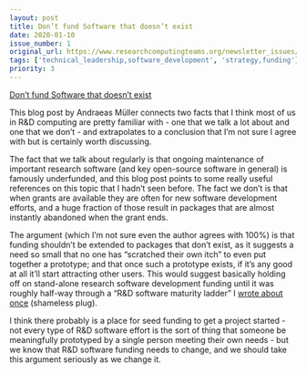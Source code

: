 ```yaml
---
layout: post
title: Don’t fund Software that doesn’t exist
date: 2020-01-10
issue_number: 1
original_url: https://www.researchcomputingteams.org/newsletter_issues/0001
tags: ['technical_leadership,software_development', 'strategy,funding']
priority: 3
---
```


<!-- markdownlint-disable MD033 -->
<!-- markdownlint-disable MD041 -->
<!-- markdownlint-disable MD049 -->

[Don’t fund Software that doesn’t exist](https://peekaboo-vision.blogspot.com/2020/01/dont-fund-software-that-doesnt-exist.html)

This blog post by Andraeas Müller connects two facts that I think most of us in R&D computing are pretty familiar with - one that we talk a lot about and one that we don’t - and extrapolates to a conclusion that I’m not sure I agree with but is certainly worth discussing.

The fact that we talk about regularly is that ongoing maintenance of important research software (and key open-source software in general) is famously underfunded, and this blog post points to some really useful references on this topic that I hadn’t seen before.  The fact we don’t is that when grants are available they are often for new software development efforts, and a huge fraction of those result in packages that are almost instantly abandoned when the grant ends.

The argument (which I’m not sure even the author agrees with 100%) is that funding shouldn’t be extended to packages that don’t exist, as it suggests a need so small that no one has “scratched their own itch” to even put together a prototype; and that once such a prototype exists, if it’s any good at all it’ll start attracting other users.  This would suggest basically holding off on stand-alone research software development funding until it was roughly half-way through a “R&D software maturity ladder” I [wrote about once](https://www.dursi.ca/post/incrementalism-for-scientific-development.html) (shameless plug).

I think there probably is a place for seed funding to get a project started - not every type of R&D software effort is the sort of thing that someone be meaningfully prototyped by a single person meeting their own needs - but we know that R&D software funding needs to change, and we should take this argument seriously as we change it.
